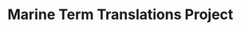 # Marine Term Translations Project

<!-- Add descriptif of project-->

<!-- Add descriptif of this site -->
